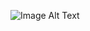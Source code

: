 ![Image Alt Text]([URL](https://github.com/shyalfox/Gym_Tracker/blob/main/images/Screenshot_2024-04-16-21-48-14-979_com.example.gym_counter.jpg))
